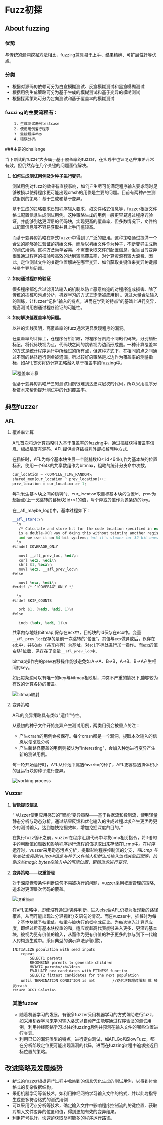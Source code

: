 # Fuzz初探

## About fuzzing

### 优势

与传统的漏洞挖掘方法相比，fuzzing兼具易于上手、结果精确、可扩展性好等优点。

### 分类

- 根据对源码的依赖可分为白盒模糊测试、灰盒模糊测试和黑盒模糊测试
- 根据用例生成策略可分为基于生成的模糊测试和基于变异的模糊测试
- 根据探索策略可分为定向测试和基于覆盖率的模糊测试

### fuzzing的主要流程有：

       	1. 生成测试用例testcase
       	2. 使用用例运行程序
       	3. 监控程序状态
       	4. 错误分析。

###主要的challenge

当下新式的fuzzer大多属于基于覆盖率的fuzzer，在实践中也证明这种策略非常有效，但仍然存在几个关键的问题亟待解决。

1. **如何生成测试用例及对种子进行变异。**

   测试用例对fuzz的效果有直接影响，如何产生尽可能满足程序输入要求同时足够破损以使得程序更可能出现crash的用例是主要的问题。目前有两种产生测试用例的策略：基于生成和基于变异。

   基于生成的策略要求已知程序输入要求，如文件格式信息等，fuzzer根据文件格式配置信息生成测试用例。这种策略生成的用例一般更容易通过程序的验证，并能够到达更深层的代码块，实现更高的覆盖率，但多数情况下，文件格式配置信息等不容易获取并且上手门槛较高。

   而基于变异的策略在新式fuzzer中得到了广泛的应用。这种策略通过提供一个合法的能够通过验证的初始文件，而后以初始文件作为种子，不断变异生成新的测试用例。这种方法简单容易，不需要获取文件的配置信息，但盲目的变异很难通过程序的校验和高效的达到较高覆盖率，对计算资源有较大浪费。因此，定位测试文件的关键位置解决在哪里变异、如何获取关键值来变异关键部分是主要的问题。

2. **如何通过程序的验证**

   很多程序都包含过滤非法输入的机制以防止恶意构造的对程序造成损害。除了传统的插桩和污点分析，机器学习的方式正逐渐被应用到 。通过大量合法输入的训练，让fuzzer“记住”输入的特点，进而在学到的特点”的基础上进行变异，提高测试用例通过程序验证的可能性。

3. **如何解决低覆盖率的问题。**

   以往的实践表明，高覆盖率的fuzz通常更容发现程序的漏洞。

   在覆盖率的计算上，在程序分析阶段，将程序分割成不同的代码块，分别插桩标记。将代码块视为点，代码块之间的跳转视为边而形成图。一种计算覆盖率的方式是统计程序运行中所经过的所有点，但这种方式下，在相同的点之间通过不同的路径运行则会被遗漏。所以较好的策略是以边作为覆盖率的测量指标，如AFL首次将边计算策略融入基于覆盖率的fuzzing中。

   ![覆盖率计算](point-edge.png)

   

   但基于变异的策略产生的测试用例很难到达更深层次的代码，所以采用程序分析技术来帮助提升测试中的代码覆盖率。

## 典型fuzzer

### AFL

1. 覆盖率计算

   AFL首次将边计算策略引入基于覆盖率的fuzzing中，通过插桩获得覆盖率信息。根据是否有源码，AFL提供编译插桩和外部插桩两种方式。

   在插桩时，AFL为每个基本块生层一个随机数(0< id <64k),作为基本块的位置标识，使用一个64k的共享数组作为bitmap，粗略的统计分支命中次数。

   ```c
   cur_location = <COMPILE_TIME_RANDOM>;
   shared_mem[cur_location ^ prev_location]++; 
   prev_location = cur_location >> 1;
   ```

   每次发生基本块之间的跳转时，cur_location取目标基本块的位置id，prev为起始点(上一次跳转的目标块)id>>1的值，两个异或的值作为这条边的key。

   在__afl_maybe_log()中，基本过程如下：

   ```asm
   __afl_store:\n
     \n
      /* Calculate and store hit for the code location specified in ecx. There\n
      is a double-XOR way of doing this without tainting another register,\n
      and we use it on 64-bit systems; but it's slower for 32-bit ones. */\n
     \n
   #ifndef COVERAGE_ONLY
   
      movl __afl_prev_loc, %edi\n
      xorl %ecx, %edi\n
      shrl $1, %ecx\n
      movl %ecx, __afl_prev_loc\n
   #else
   
      movl %ecx, %edi\n
   #endif /* ^!COVERAGE_ONLY */
   
     \n
   #ifdef SKIP_COUNTS
   
      orb $1, (%edx, %edi, 1)\n
   #else
   
      incb (%edx, %edi, 1)\n
   
   ```

   共享内存地址(bitmap)保存在edx中，目标块的id保存在ecx中。变量`__afl_prev_loc`保存的是前一次跳转的”位置”，其值与`ecx`做异或后，保存在`edi`中，并以`edx`（共享内存）为基址，对`edi`下标处进行加一操作。而`ecx`的值右移1位后，保存在了变量`__afl_prev_loc`中。

   bitmap操作完的prev右移操作能够避免如 A->A、B->B，A->B、B->A产生相同的key。

   如此每条边可以有唯一的key与bitmap相映射，冲突不严重的情况下,能够较为有效的计算各边的覆盖。

   ![bitmap映射](hash.png)

   

2. 变异策略

   AFL的变异策略具有类似"遗传"特性。

   从最初的种子文件开始变异产生测试用例，两类用例会被重点关注：

   - 产生crash的用例会被保存。每个crash都是一个漏洞，提取本次输入的信息以便复现分析
   - 产生新路径覆盖的用例则被认为"interesting"，会加入种池进行变异产生新的测试用例。

   每一轮开始运行时，AFL从种池中挑选favorite的种子，AFL更容易选择体积小的且运行块的种子进行变异。

   ![working process](process.png)

### Vuzzer

1. **智能提取信息**

   “ VUzzer使用应用感知的”智能“变异策略——基于数据流和控制流，使用轻量静态分析与动态分析，通过结果反馈和优化输入的生成过程以求产生更优秀更少的测试输入，达到加快挖掘效率，增加挖掘深度的目的。”

   在执行fuzz循环之前，vuzzer在程序汇编代码中寻找cmp相关指令，将if语句中的判断值如魔数和影响程序运行流程的值提取出来存储在Lcmp中。在程序运行时，vuzzer采用动态污点分析，提取影响程序控制流的分支，*将Lcmp 与取地址值类操作Llea中信息与种子文件输入和新生成输入进行类型匹配等，找到这些magic bytes在输入中的可能位置，更精准的进行变异*。

2. **变异策略——权重管理**

   对于深度嵌套条件判断语句不易被执行的问题，vuzzer采用权重管理的策略,追求对更深层次代码的覆盖。

   ![权重管理](weight.png)

   在AFL策略中，即使没有通过if条件判断，进入else后AFL仍视为发现新的路径覆盖，从而可能出现过分轻视if分支语句的情况。而在vuzzer中，插桩时为每一个基本块赋予权重值，权重与被执行的概率成反比。为每次输入计算适应度，即经过所有基本块权重的和。适应度越高代表能够进入更多、更深的基本块，被视为更有价值的输入，从而作为更有价值的种子更多的参与到下一代输入的构造生成中。采用典型的演示算法步骤(雾)。

   ```
   INITIALIZE population with seed inputs        
       repeat
           SELECT1 parents
           RECOMBINE parents to generate children
           MUTATE parents/children
           EVALUATE new candidates with FITNESS function
           SELECT2 fittest candidates for the next population
       until TERMINATION CONDITION is met        //迭代次数超过限制 或 触发crash
   return BEST Solution
   ```

   ### 其他fuzzer

   - 随着机器学习的发展，有很多fuzzer采用机器学习的方式帮助进行fuzz，如采用机器学习来学习输入格式以自动产生能够通过程序验证的测试用例，利用神经网络学习以往的fuzzing用例并预测在输入文件的哪些位置进行变异。
   - 利用已知的漏洞类型的特点，进行定向测试，如AFLGo和SlowFuzz，都在分析阶段定位更可能出现漏洞的代码，进而在fuzzing过程中追求接近目标位置的策略。

   

## 改进策略及发展趋势

- 新式的fuzzer根据运行过程中收集到的信息优化生成的测试用例，以得到符合格式的复杂数据结构。
- 采用机器学习等新技术。如利用神经网络学习输入文件的格式，并以此为指导生成更多符合格式的测试用例
- 可以采用污点分析等技术，确定输入文件中影响程序控制流的关键位置，获取对输入文件变异的位置和值，得到更加有效的变异结果。
- 利用符号执行，快速的获取尽可能多的程序运行路径。